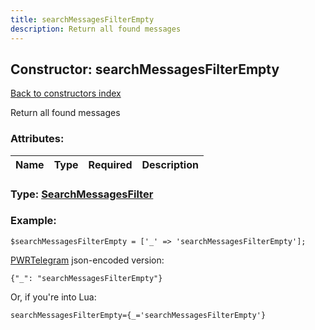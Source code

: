 ```yaml
---
title: searchMessagesFilterEmpty
description: Return all found messages
---
```

## Constructor: searchMessagesFilterEmpty  
[Back to constructors index](index.md)



Return all found messages

### Attributes:

| Name     |    Type       | Required | Description |
|----------|---------------|----------|-------------|



### Type: [SearchMessagesFilter](../types/SearchMessagesFilter.md)


### Example:

```
$searchMessagesFilterEmpty = ['_' => 'searchMessagesFilterEmpty'];
```  

[PWRTelegram](https://pwrtelegram.xyz) json-encoded version:

```
{"_": "searchMessagesFilterEmpty"}
```


Or, if you're into Lua:  


```
searchMessagesFilterEmpty={_='searchMessagesFilterEmpty'}

```


